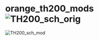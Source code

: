 # orange_th200_mods![TH200_sch_orig](https://user-images.githubusercontent.com/28653517/225179842-2b460fc5-3684-4aea-973a-63e3ab4bde78.png)
![TH200_sch_mod](https://user-images.githubusercontent.com/28653517/225179881-ad1f583a-eba8-4914-8031-081bbf6ff1e4.png)
